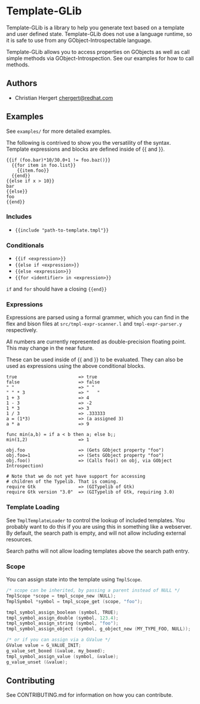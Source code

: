 # Template-GLib

Template-GLib is a library to help you generate text based on a template and
user defined state. Template-GLib does not use a language runtime, so it is
safe to use from any GObject-Introspectable language.

Template-GLib allows you to access properties on GObjects as well as call
simple methods via GObject-Introspection. See our examples for how to call
methods.

## Authors

 * Christian Hergert <chergert@redhat.com>

## Examples

See `examples/` for more detailed examples.

The following is contrived to show you the versatility of the syntax.
Template expressions and blocks are defined inside of {{ and }}.

```tmpl
{{if (foo.bar)*10/30.0+1 != foo.baz()}}
  {{for item in foo.list}}
    {{item.foo}}
  {{end}}
{{else if x > 10}}
bar
{{else}}
foo
{{end}}
```

### Includes

 * `{{include "path-to-template.tmpl"}}`

### Conditionals

 * `{{if <expression>}}`
 * `{{else if <expression>}}`
 * `{{else <expression>}}`
 * `{{for <identifier> in <expression>}}`

`if` and `for` should have a closing `{{end}}`

### Expressions

Expressions are parsed using a formal grammer, which you can find in the
flex and bison files at `src/tmpl-expr-scanner.l` and `tmpl-expr-parser.y`
respectively.

All numbers are currently represented as double-precision floating point.
This may change in the near future.

These can be used inside of {{ and }} to be evaluated. They can also be used
as expressions using the above conditional blocks.

```
true                       => true
false                      => false
" "                        => " "
" " * 3                    => "   "
1 + 3                      => 4
1 - 3                      => -2
1 * 3                      => 3
1 / 3                      => .333333
a = (1*3)                  => (a assigned 3)
a * a                      => 9

func min(a,b) = if a < b then a; else b;;
min(1,2)                   => 1

obj.foo                    => (Gets GObject property "foo")
obj.foo=1                  => (Sets GObject property "foo")
obj.foo()                  => (Calls foo() on obj, via GObject Introspection)

# Note that we do not yet have support for accessing
# children of the Typelib. That is coming.
require Gtk                => (GITypelib of Gtk)
require Gtk version "3.0"  => (GITypelib of Gtk, requiring 3.0)
```

### Template Loading

See `TmplTemplateLoader` to control the lookup of included templates.
You probably want to do this if you are using this in something like a
webserver. By default, the search path is empty, and will not allow
including external resources.

Search paths will not allow loading templates above the search path entry.

### Scope

You can assign state into the template using `TmplScope`.

```c
/* scope can be inherited, by passing a parent instead of NULL */
TmplScope *scope = tmpl_scope_new (NULL);
TmplSymbol *symbol = tmpl_scope_get (scope, "foo");

tmpl_symbol_assign_boolean (symbol, TRUE);
tmpl_symbol_assign_double (symbol, 123.4);
tmpl_symbol_assign_string (symbol, "foo");
tmpl_symbol_assign_object (symbol, g_object_new (MY_TYPE_FOO, NULL));

/* or if you can assign via a GValue */
GValue value = G_VALUE_INIT;
g_value_set_boxed (&value, my_boxed);
tmpl_symbol_assign_value (symbol, &value);
g_value_unset (&value);
```

## Contributing

See CONTRIBUTING.md for information on how you can contribute.

